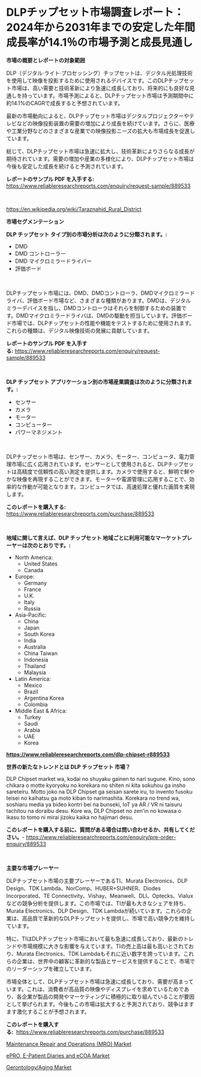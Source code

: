 <p><h1>DLPチップセット市場調査レポート：2024年から2031年までの安定した年間成長率が14.1％の市場予測と成長見通し</h1></p><p><strong>市場の概要とレポートの対象範囲</strong></p>
<p><p>DLP（デジタル·ライト·プロセッシング）チップセットは、デジタル光処理技術を使用して映像を投影するために使用されるデバイスです。このDLPチップセット市場は、高い需要と技術革新により急速に成長しており、将来的にも良好な見通しを持っています。市場予測によると、DLPチップセット市場は予測期間中に約14.1%のCAGRで成長すると予想されています。</p><p>最新の市場動向によると、DLPチップセット市場はデジタルプロジェクターやテレビなどの映像投影装置の需要の増加により成長を続けています。さらに、医療や工業分野などのさまざまな産業での映像投影ニーズの拡大も市場成長を促進しています。</p><p>総じて、DLPチップセット市場は急速に拡大し、技術革新によりさらなる成長が期待されています。需要の増加や産業の多様化により、DLPチップセット市場は今後も安定した成長を続けると予測されています。</p></p>
<p><strong>レポートのサンプル PDF を入手する:</strong> <a href="https://www.reliableresearchreports.com/enquiry/request-sample/889533">https://www.reliableresearchreports.com/enquiry/request-sample/889533</a></p>
<p>&nbsp;</p>
<p><a href="https://en.wikipedia.org/wiki/Taraznahid_Rural_District">https://en.wikipedia.org/wiki/Taraznahid_Rural_District</a></p>
<p><strong>市場セグメンテーション</strong></p>
<p><strong>DLP チップセット タイプ別の市場分析は次のように分類されます。:</strong></p>
<p><ul><li>DMD</li><li>DMD コントローラー</li><li>DMD マイクロミラードライバー</li><li>評価ボード</li></ul></p>
<p>&nbsp;</p>
<p><p>DLPチップセット市場には、DMD、DMDコントローラ、DMDマイクロミラードライバ、評価ボード市場など、さまざまな種類があります。DMDは、デジタルミラーデバイスを指し、DMDコントローラはそれらを制御するための装置です。DMDマイクロミラードライバは、DMDの駆動を担当しています。評価ボード市場では、DLPチップセットの性能や機能をテストするために使用されます。これらの種類は、デジタル映像技術の発展に貢献しています。</p></p>
<p><strong>レポートのサンプル PDF を入手する:</strong>&nbsp;<a href="https://www.reliableresearchreports.com/enquiry/request-sample/889533">https://www.reliableresearchreports.com/enquiry/request-sample/889533</a></p>
<p>&nbsp;</p>
<p><strong> DLP チップセット アプリケーション別の市場産業調査は次のように分類されます。:</strong></p>
<p><ul><li>センサー</li><li>カメラ</li><li>モーター</li><li>コンピューター</li><li>パワーマネジメント</li></ul></p>
<p>&nbsp;</p>
<p><p>DLPチップセット市場は、センサー、カメラ、モーター、コンピュータ、電力管理市場に広く応用されています。センサーとして使用されると、DLPチップセットは高精度で信頼性の高い測定を提供します。カメラで使用すると、鮮明で鮮やかな映像を再現することができます。モーターや電源管理に応用することで、効率的な作動が可能となります。コンピュータでは、高速処理と優れた画質を実現します。</p></p>
<p><strong>このレポートを購入する:</strong>&nbsp; <a href="https://www.reliableresearchreports.com/purchase/889533">https://www.reliableresearchreports.com/purchase/889533</a></p>
<p>&nbsp;</p>
<p><strong>地域に関して言えば、DLP チップセット 地域ごとに利用可能なマーケットプレーヤーは次のとおりです。:</strong></p>
<p><ul>
    <li>
        North America:
        <ul>
            <li>United States</li>
            <li>Canada</li>
        </ul>
    </li>
    <li>
        Europe:
        <ul>
            <li>Germany</li>
            <li>France</li>
            <li>U.K.</li>
            <li>Italy</li>
            <li>Russia</li>
        </ul>
    </li>
    <li>
        Asia-Pacific:
        <ul>
            <li>China</li>
            <li>Japan</li>
            <li>South Korea</li>
            <li>India</li>
            <li>Australia</li>
            <li>China Taiwan</li>
            <li>Indonesia</li>
            <li>Thailand</li>
            <li>Malaysia</li>
        </ul>
    </li>
    <li>
        Latin America:
        <ul>
            <li>Mexico</li>
            <li>Brazil</li>
            <li>Argentina Korea</li>
            <li>Colombia</li>
        </ul>
    </li>
    <li>
        Middle East & Africa:
        <ul>
            <li>Turkey</li>
            <li>Saudi</li>
            <li>Arabia</li>
            <li>UAE</li>
            <li>Korea</li>
        </ul>
    </li>
    </ul></p>
<p><strong><a href="https://www.reliableresearchreports.com/dlp-chipset-r889533">https://www.reliableresearchreports.com/dlp-chipset-r889533</a></strong>&nbsp;</p>
<p><strong>世界の新たなトレンドとは DLP チップセット 市場？</strong></p>
<p><p>DLP Chipset market wa, kodai no shuyaku gainen to nari sugune. Kino, sono chikara o motte kyoryoku no korekara no shiten ni kita sokuhou ga insho sareteiru. Motto joko na DLP Chipset ga seisan sarete iru, to invento fusoku teisei no kaihatsu ga moto kiban to narimashita. Korekara no trend wa, soshiaru media ya bideo kontri bei na bunseki, IoT ya AR / VR ni taisuru tachitou na doraibu desu. Kore wa, DLP Chipset no zen'in no kowasa o ikasu to tomo ni mirai jizoku kaika no hajimari desu.</p></p>
<p><strong>このレポートを購入する前に、質問がある場合は問い合わせるか、共有してください。</strong>- <a href="https://www.reliableresearchreports.com/enquiry/pre-order-enquiry/889533">https://www.reliableresearchreports.com/enquiry/pre-order-enquiry/889533</a></p>
<p>&nbsp;</p>
<p><strong>主要な市場プレーヤー</strong></p>
<p><p>DLPチップセット市場の主要プレーヤーであるTI、Murata Electronics、DLP Design、TDK Lambda、NorComp、HUBER+SUHNER、Diodes Incorporated、TE Connectivity、Vishay、Meanwell、DLI、Optecks、Vialuxなどの競争分析を提供します。この市場では、TIが最も大きなシェアを持ち、Murata Electronics、DLP Design、TDK Lambdaが続いています。これらの企業は、高品質で革新的なDLPチップセットを提供し、市場で高い競争力を維持しています。</p><p>特に、TIはDLPチップセット市場において最も急速に成長しており、最新のトレンドや市場規模に大きな影響を与えています。TIの売上高は最も高いとされており、Murata Electronics、TDK Lambdaもそれに近い数字を誇っています。これらの企業は、世界中の顧客に革新的な製品とサービスを提供することで、市場でのリーダーシップを確立しています。</p><p>市場全体として、DLPチップセット市場は急速に成長しており、需要が高まっています。これは、消費者が高品質の映像やディスプレイを求めているためであり、各企業が製品の開発やマーケティングに積極的に取り組んでいることが要因として挙げられます。今後もこの市場は拡大すると予測されており、競争はますます激化することが予想されます。</p></p>
<p><strong>このレポートを購入する:</strong>&nbsp;&nbsp;<a href="https://www.reliableresearchreports.com/purchase/889533">https://www.reliableresearchreports.com/purchase/889533</a></p>
<p><p><a href="https://github.com/julian6Skinner/Market-Research-Report-List-1/blob/main/maintenance-repair-and-operations-mro-market.md">Maintenance Repair and Operations (MRO) Market</a></p><p><a href="https://github.com/HettieStehr/Market-Research-Report-List-1/blob/main/epro-e-patient-diaries-and-ecoa-market.md">ePRO, E-Patient Diaries and eCOA Market</a></p><p><a href="https://github.com/lavernaCole75/Market-Research-Report-List-1/blob/main/gerontologyaging-market.md">Gerontology/Aging Market</a></p></p>
